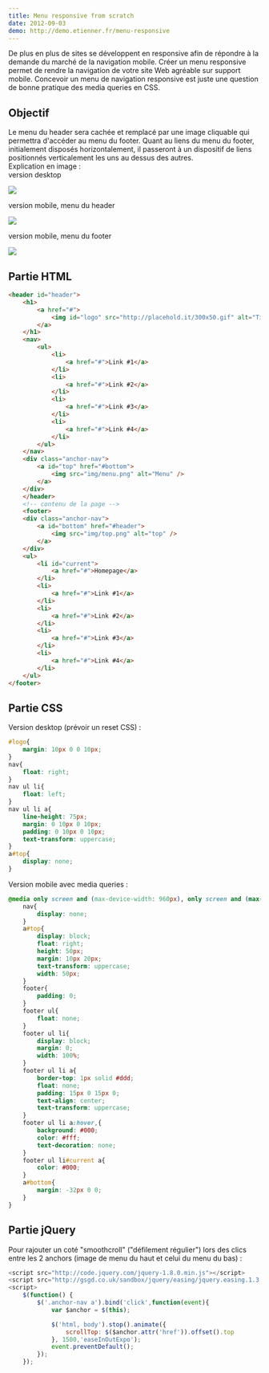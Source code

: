 ```yaml
---
title: Menu responsive from scratch
date: 2012-09-03
demo: http://demo.etienner.fr/menu-responsive
---
```


De plus en plus de sites se développent en responsive afin de répondre à la demande du marché de la navigation mobile. Créer un menu responsive permet de rendre la navigation de votre site Web agréable sur support mobile. Concevoir un menu de navigation responsive est juste une question de bonne pratique des media queries en CSS.

## Objectif

Le menu du header sera cachée et remplacé par une image cliquable qui permettra d'accéder au menu du footer. Quant au liens du menu du footer, initialement disposés horizontalement, il passeront à un dispositif de liens positionnés verticalement les uns au dessus des autres.  
Explication en image :  
version desktop

![](./img/news/menu-responsive/min_menu-responsive-1.jpg)

version mobile, menu du header

![](./img/news/menu-responsive/menu-responsive-2.jpg)

version mobile, menu du footer

![](./img/news/menu-responsive/menu-responsive-3.jpg)

## Partie HTML

```html
<header id="header">
    <h1>
        <a href="#">
            <img id="logo" src="http://placehold.it/300x50.gif" alt="Title of my website" />
        </a>
    </h1>
    <nav>
        <ul>
            <li>
                <a href="#">Link #1</a>
            </li>
            <li>
                <a href="#">Link #2</a>
            </li>
            <li>
                <a href="#">Link #3</a>
            </li>
            <li>
                <a href="#">Link #4</a>
            </li>
        </ul>
    </nav>
    <div class="anchor-nav">
        <a id="top" href="#bottom">
            <img src="img/menu.png" alt="Menu" />
        </a>
    </div>
    </header>
    <!-- contenu de la page -->
    <footer>
    <div class="anchor-nav">
        <a id="bottom" href="#header">
            <img src="img/top.png" alt="top" />
        </a>
    </div>
    <ul>
        <li id="current">
            <a href="#">Homepage</a>
        </li>
        <li>
            <a href="#">Link #1</a>
        </li>
        <li>
            <a href="#">Link #2</a>
        </li>
        <li>
            <a href="#">Link #3</a>
        </li>
        <li>
            <a href="#">Link #4</a>
        </li>
    </ul>
</footer>
```

## Partie CSS

Version desktop (prévoir un reset CSS) :

```css
#logo{
    margin: 10px 0 0 10px;
}
nav{
    float: right;
}
nav ul li{
    float: left;
}
nav ul li a{
    line-height: 75px;
    margin: 0 10px 0 10px;
    padding: 0 10px 0 10px;
    text-transform: uppercase;
}
a#top{
    display: none;
}
```

Version mobile avec media queries :

```css
@media only screen and (max-device-width: 960px), only screen and (max-width: 960px){
    nav{
        display: none;
    }
    a#top{
        display: block;
        float: right;
        height: 50px;
        margin: 10px 20px;
        text-transform: uppercase;
        width: 50px;
    }
    footer{
        padding: 0;
    }
    footer ul{
        float: none;
    }
    footer ul li{
        display: block;
        margin: 0;
        width: 100%;
    }
    footer ul li a{
        border-top: 1px solid #ddd;
        float: none;
        padding: 15px 0 15px 0;
        text-align: center;
        text-transform: uppercase;
    }
    footer ul li a:hover,{
        background: #000;
        color: #fff;
        text-decoration: none;
    }
    footer ul li#current a{
        color: #000;
    }
    a#bottom{
        margin: -32px 0 0;
    }
}
```

## Partie jQuery

Pour rajouter un coté "smoothcroll" ("défilement régulier") lors des clics entre les 2 anchors (image de menu du haut et celui du menu du bas) :

```javascript
<script src="http://code.jquery.com/jquery-1.8.0.min.js"></script>
<script src="http://gsgd.co.uk/sandbox/jquery/easing/jquery.easing.1.3.js"></script>
<script>
    $(function() {
        $('.anchor-nav a').bind('click',function(event){
            var $anchor = $(this);

            $('html, body').stop().animate({
                scrollTop: $($anchor.attr('href')).offset().top
            }, 1500,'easeInOutExpo');
            event.preventDefault();
        });
    });
```
